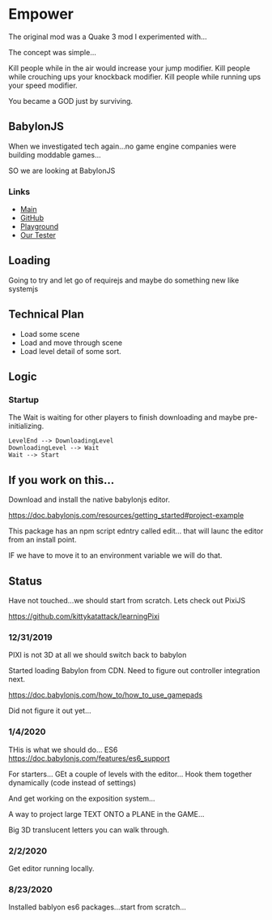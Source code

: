 
# Empower

The original mod was a Quake 3 mod I experimented with...

The concept was simple...

Kill people while in the air would increase your jump modifier.
Kill people while crouching ups your knockback modifier.
Kill people while running ups your speed modifier.

You became a GOD just by surviving.


## BabylonJS

When we investigated tech again...no game engine companies were building moddable games...

SO we are looking at BabylonJS

### Links

+ [Main](https://www.babylonjs.com/)
+ [GitHub](https://github.com/BabylonJS/Babylon.js)
+ [Playground](http://www.babylonjs-playground.com/)
+ [Our Tester](http://localhost:3000/)


## Loading

Going to try and let go of requirejs and maybe do something new like systemjs

## Technical Plan

+ Load some scene
+ Load and move through scene
+ Load level detail of some sort.

## Logic

### Startup

The Wait is waiting for other players to finish downloading and maybe pre-initializing.


```plantuml
LevelEnd --> DownloadingLevel
DownloadingLevel --> Wait
Wait --> Start
```

## If you work on this...

Download and install the native babylonjs editor.

https://doc.babylonjs.com/resources/getting_started#project-example

This package has an npm script edntry called edit...
that will launc the editor from an install point.

IF we have to move it to an environment variable we will do that.


## Status

 Have not touched...we should start from scratch.
 Lets check out PixiJS

 https://github.com/kittykatattack/learningPixi

### 12/31/2019

PIXI is not 3D at all we should switch back to babylon

Started loading Babylon from CDN.
Need to figure out controller integration next.

https://doc.babylonjs.com/how_to/how_to_use_gamepads

Did not figure it out yet...


### 1/4/2020

THis is what we should do...
ES6
https://doc.babylonjs.com/features/es6_support

For starters...
GEt a couple of levels with the editor...
Hook them together dynamically (code instead of settings)

And get working on the exposition system...

A way to project large TEXT ONTO a PLANE in the GAME...

Big 3D translucent letters you can walk through.

### 2/2/2020

Get editor running locally.

### 8/23/2020

Installed bablyon es6 packages...start from scratch...
